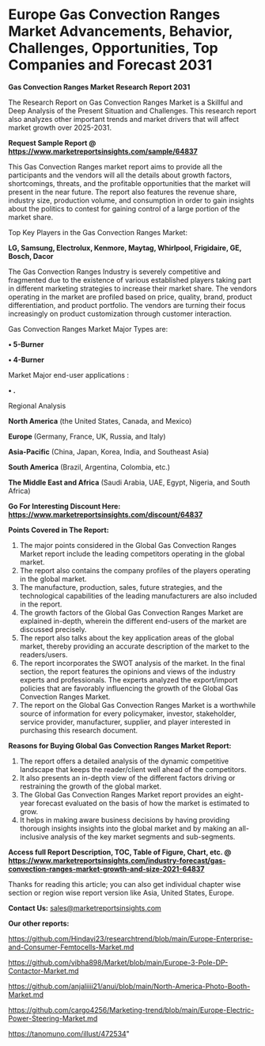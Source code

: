 # Europe Gas Convection Ranges Market Advancements, Behavior, Challenges, Opportunities, Top Companies and Forecast 2031

<strong>Gas Convection Ranges Market Research Report 2031</strong>

The Research Report on Gas Convection Ranges Market is a Skillful and Deep Analysis of the Present Situation and Challenges. This research report also analyzes other important trends and market drivers that will affect market growth over 2025-2031.

<strong>Request Sample Report @ <a href=https://www.marketreportsinsights.com/sample/64837>https://www.marketreportsinsights.com/sample/64837</a></strong>

This Gas Convection Ranges market report aims to provide all the participants and the vendors will all the details about growth factors, shortcomings, threats, and the profitable opportunities that the market will present in the near future. The report also features the revenue share, industry size, production volume, and consumption in order to gain insights about the politics to contest for gaining control of a large portion of the market share.

Top Key Players in the Gas Convection Ranges Market:

<strong>LG, Samsung, Electrolux, Kenmore, Maytag, Whirlpool, Frigidaire, GE, Bosch, Dacor</strong>

The Gas Convection Ranges Industry is severely competitive and fragmented due to the existence of various established players taking part in different marketing strategies to increase their market share. The vendors operating in the market are profiled based on price, quality, brand, product differentiation, and product portfolio. The vendors are turning their focus increasingly on product customization through customer interaction.

Gas Convection Ranges Market Major Types are:

<strong>• 5-Burner

• 4-Burner</strong>

Market Major end-user applications :

<strong>• .</strong>

Regional Analysis

</u><strong><b>North America</b></strong> (the United States, Canada, and Mexico)

<strong><b>Europe </b></strong>(Germany, France, UK, Russia, and Italy)

<strong><b>Asia-Pacific</b></strong> (China, Japan, Korea, India, and Southeast Asia)

<strong><b>South America</b></strong> (Brazil, Argentina, Colombia, etc.)

<strong><b>The Middle East and Africa</b></strong> (Saudi Arabia, UAE, Egypt, Nigeria, and South Africa)

<strong>Go For Interesting Discount Here: <a href=https://www.marketreportsinsights.com/discount/64837>https://www.marketreportsinsights.com/discount/64837</a></strong>

<strong>Points Covered in The Report:</strong>
<ol>
  <li>The major points considered in the Global Gas Convection Ranges Market report include the leading competitors operating in the global market.</li>
  <li>The report also contains the company profiles of the players operating in the global market.</li>
  <li>The manufacture, production, sales, future strategies, and the technological capabilities of the leading manufacturers are also included in the report.</li>
  <li>The growth factors of the Global Gas Convection Ranges Market are explained in-depth, wherein the different end-users of the market are discussed precisely.</li>
  <li>The report also talks about the key application areas of the global market, thereby providing an accurate description of the market to the readers/users.</li>
  <li>The report incorporates the SWOT analysis of the market. In the final section, the report features the opinions and views of the industry experts and professionals. The experts analyzed the export/import policies that are favorably influencing the growth of the Global Gas Convection Ranges Market.</li>
  <li>The report on the Global Gas Convection Ranges Market is a worthwhile source of information for every policymaker, investor, stakeholder, service provider, manufacturer, supplier, and player interested in purchasing this research document.</li>
</ol>
<strong>Reasons for Buying Global Gas Convection Ranges Market Report:</strong>

<ol>
  <li>The report offers a detailed analysis of the dynamic competitive landscape that keeps the reader/client well ahead of the competitors.</li>
  <li>It also presents an in-depth view of the different factors driving or restraining the growth of the global market.</li>
  <li>The Global Gas Convection Ranges Market report provides an eight-year forecast evaluated on the basis of how the market is estimated to grow.</li>
  <li>It helps in making aware business decisions by having providing thorough insights insights into the global market and by making an all-inclusive analysis of the key market segments and sub-segments.</li>
</ol>
<strong>Access full Report Description, TOC, Table of Figure, Chart, etc. @ <a href=https://www.marketreportsinsights.com/industry-forecast/gas-convection-ranges-market-growth-and-size-2021-64837>https://www.marketreportsinsights.com/industry-forecast/gas-convection-ranges-market-growth-and-size-2021-64837</a></strong>


Thanks for reading this article; you can also get individual chapter wise section or region wise report version like Asia, United States, Europe.

<strong>Contact Us:</strong>
sales@marketreportsinsights.com

<strong>Our other reports:</strong>

<a href=https://github.com/Hindavi23/researchtrend/blob/main/Europe-Enterprise-and-Consumer-Femtocells-Market.md>https://github.com/Hindavi23/researchtrend/blob/main/Europe-Enterprise-and-Consumer-Femtocells-Market.md</a>

<a href=https://github.com/vibha898/Market/blob/main/Europe-3-Pole-DP-Contactor-Market.md>https://github.com/vibha898/Market/blob/main/Europe-3-Pole-DP-Contactor-Market.md</a>

<a href=https://github.com/anjaliiii21/anui/blob/main/North-America-Photo-Booth-Market.md>https://github.com/anjaliiii21/anui/blob/main/North-America-Photo-Booth-Market.md</a>

<a href=https://github.com/cargo4256/Marketing-trend/blob/main/Europe-Electric-Power-Steering-Market.md>https://github.com/cargo4256/Marketing-trend/blob/main/Europe-Electric-Power-Steering-Market.md</a>

<a href=https://tanomuno.com/illust/472534>https://tanomuno.com/illust/472534</a>"
